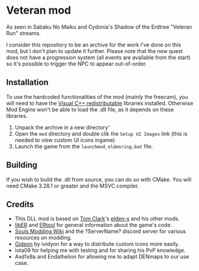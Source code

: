 # Veteran mod

As seen in Sabaku No Maiku and Cydonia's Shadow of the Erdtree "Veteran Run" streams.

I consider this repository to be an archive for the work I've done on this mod, but I don't plan to update it further. Please note that the new quest does not have a progression system (all events are available from the start) so it's possible to trigger the NPC to appear out-of-order.

## Installation

To use the hardcoded functionalities of the mod (mainly the freecam), you will need to have the [Visual C++ redistributable](https://aka.ms/vs/17/release/vc_redist.x64.exe) libraries installed. Otherwise Mod Engine won't be able to load the .dll file, as it depends on these libraries.

1) Unpack the archive in a new directory'
2) Open the `mod` directory and double clik the `Setup UI Images` link (this is needed to view custom UI icons ingame)
3) Launch the game from the `launchmod_eldenring.bat` file.

## Building
If you wish to build the .dll from source, you can do so with CMake. You will need CMake 3.28.1 or greater and the MSVC compiler.

## Credits
- This DLL mod is based on [Tom Clark](https://github.com/ThomasJClark)'s [elden-x](https://github.com/ThomasJClark/elden-x) and his other mods.
- [libER](https://github.com/Dasaav-dsv/libER/) and [ERtool](https://github.com/kh0nsu/EldenRingTool) for general information about the game's code.
- [Souls Modding Wiki](http://soulsmodding.wikidot.com/) and the ?ServerName? discord server for various resources on modding.
- [Gideon](https://github.com/ividyon/Gideon) by ividyon for a way to distribute custom icons more easily.
- iota09 for helping me with testing and for sharing his PvP knowledge.
- Axd1x8a and Endathelion for allowing me to adapt DENmaps to our use case.
